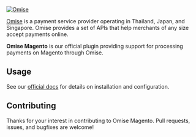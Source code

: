 <!--- KEEP START --->
[![Omise](https://cdn.omise.co/assets/omise.png)](https://www.omise.co/developers)

[Omise](https://www.omise.co/) is a payment service provider operating in Thailand, Japan, and Singapore. 
Omise provides a set of APIs that help merchants of any size accept payments online.  
<!--- KEEP END --->

**Omise Magento** is our official plugin providing support for processing payments on Magento through Omise.

## Usage

See our [official docs](https://www.omise.co/magento-plugin) for details on installation and configuration.

## Contributing

Thanks for your interest in contributing to Omise Magento. 
Pull requests, issues, and bugfixes are welcome!
